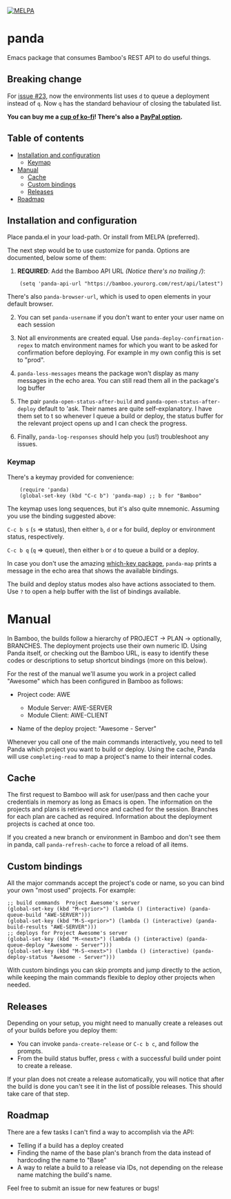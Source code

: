 [![MELPA](https://melpa.org/packages/panda-badge.svg)](https://melpa.org/#/panda)

# panda
Emacs package that consumes Bamboo's REST API to do useful things.

## Breaking change

For [issue #23](https://github.com/sebasmonia/panda/issues/23), now the environments list uses
`d` to queue a deployment instead of `q`. Now `q` has the standard behaviour of closing the 
tabulated list.

**You can buy me a [cup of ko-fi](https://ko-fi.com/A0A527CN7)! There's also a [PayPal option](https://www.paypal.me/sebasmonia).**

## Table of contents

<!--ts-->

   * [Installation and configuration](#installation-and-configuration)
     * [Keymap](#keymap)
   * [Manual](#manual)
     * [Cache](#cache)
     * [Custom bindings](#custom-bindings)
     * [Releases](#releases)
   * [Roadmap](#roadmap)
<!--te-->

## Installation and configuration

Place panda.el in your load-path.  Or install from MELPA (preferred).

The next step would be to use customize for panda. Options are documented, below some of them:

1. **REQUIRED**: Add the Bamboo API URL _(Notice there's no trailing /)_:

```elisp
    (setq 'panda-api-url "https://bamboo.yourorg.com/rest/api/latest")
```

There's also `panda-browser-url`, which is used to open elements in your default browser.

2. You can set `panda-username` if you don't want to enter your user name on each session

3. Not all environments are created equal. Use `panda-deploy-confirmation-regex` to match
   environment names for which you want to be asked for confirmation before deploying.
   For example in my own config this is set to "prod".

4. `panda-less-messages` means the package won't display as many messages in the echo area.
   You can still read them all in the package's log buffer

5. The pair `panda-open-status-after-build` and `panda-open-status-after-deploy` default to 'ask.
   Their names are quite self-explanatory. I have them set to t so whenever I queue a build 
   or deploy, the status buffer for the relevant project opens up and I can check the progress.
   
6. Finally, `panda-log-responses` should help you (us!) troubleshoot any issues.

### Keymap

There's a keymay provided for convenience:
```elisp
    (require 'panda)
    (global-set-key (kbd "C-c b") 'panda-map) ;; b for "Bamboo"
```

The keymap uses long sequences, but it's also quite mnemonic. Assuming you use the binding suggested above:

`C-c b s` (`s` => status), then either `b`, `d` or `e` for build, deploy or environment status, respectively.

`C-c b q` (`q` =>  queue), then either `b` or `d` to queue a build or a deploy.

In case you don't use the amazing [which-key package](https://melpa.org/#/which-key), `panda-map` prints a 
message in the echo area that shows the available bindings.

The build and deploy status modes also have actions associated to them. Use `?` to open a help buffer
with the list of bindings available.

# Manual

In Bamboo, the builds follow a hierarchy of PROJECT -> PLAN -> optionally, BRANCHES.
The deployment projects use their own numeric ID. Using Panda itself, or checking out 
the Bamboo URL, is easy to identify these codes or descriptions to setup shortcut bindings
(more on this below).


For the rest of the manual we'll asume you work in a project called "Awesome" which has 
been configured in Bamboo as follows:

* Project code: AWE
  * Module Server: AWE-SERVER
  * Module Client: AWE-CLIENT

* Name of the deploy project: "Awesome - Server"

Whenever you call one of the main commands interactively, you need to tell Panda which
project you want to build or deploy. Using the cache, Panda will use `completing-read` to
map a project's name to their internal codes.

## Cache

The first request to Bamboo will ask for user/pass and then cache your credentials in memory
as long as Emacs is open. The information on the projects and plans is retrieved once
and cached for the session. Branches for each plan are cached as required. Information
about the deployment projects is cached at once too. 

If you created a new branch or environment in Bamboo and don't see them in panda, call 
`panda-refresh-cache` to force a reload of all items.

## Custom bindings

All the major commands accept the project's code or name, so you can bind your own
"most used" projects. For example:

```elisp
;; build commands  Project Awesome's server
(global-set-key (kbd "M-<prior>") (lambda () (interactive) (panda-queue-build "AWE-SERVER")))
(global-set-key (kbd "M-S-<prior>") (lambda () (interactive) (panda-build-results "AWE-SERVER")))
;; deploys for Project Awesome's server
(global-set-key (kbd "M-<next>") (lambda () (interactive) (panda-queue-deploy "Awesome - Server")))
(global-set-key (kbd "M-S-<next>") (lambda () (interactive) (panda-deploy-status "Awesome - Server")))
```

With custom bindings you can skip prompts and jump directly to the action, while keeping the main
commands flexible to deploy other projects when needed.

## Releases

Depending on your setup, you might need to manually create a releases out of your builds
before you deploy them:

* You can invoke `panda-create-release` or `C-c b c`, and follow the prompts.
* From the build status buffer, press `c` with a successful build under point to create a release.

If your plan does not create a release automatically, you will notice that after the build is done 
you can't see it in the list of possible releases. This should take care of that step.

## Roadmap

There are a few tasks I can't find a way to accomplish via the API:
* Telling if a build has a deploy created
* Finding the name of the base plan's branch from the data instead of hardcoding the name to "Base"
* A way to relate a build to a release via IDs, not depending on the release name matching the build's name.

Feel free to submit an issue for new features or bugs!


